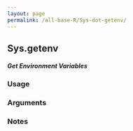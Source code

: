 ```yaml
---
layout: page
permalink: /all-base-R/Sys-dot-getenv/
---
```


## __Sys.getenv__

#### _Get Environment Variables_

### Usage

### Arguments

### Notes
